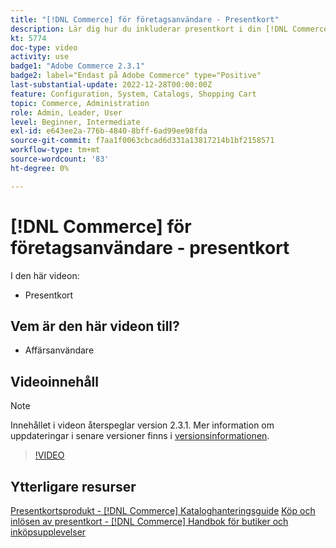 ```yaml
---
title: "[!DNL Commerce] för företagsanvändare - Presentkort"
description: Lär dig hur du inkluderar presentkort i din [!DNL Commerce] butik.
kt: 5774
doc-type: video
activity: use
badge1: "Adobe Commerce 2.3.1"
badge2: label="Endast på Adobe Commerce" type="Positive"
last-substantial-update: 2022-12-28T00:00:00Z
feature: Configuration, System, Catalogs, Shopping Cart
topic: Commerce, Administration
role: Admin, Leader, User
level: Beginner, Intermediate
exl-id: e643ee2a-776b-4840-8bff-6ad99ee98fda
source-git-commit: f7aa1f0063cbcad6d331a13817214b1bf2158571
workflow-type: tm+mt
source-wordcount: '83'
ht-degree: 0%

---
```


# [!DNL Commerce] för företagsanvändare - presentkort

I den här videon:

- Presentkort

## Vem är den här videon till?

- Affärsanvändare

## Videoinnehåll

>[!NOTE]
>
>Innehållet i videon återspeglar version 2.3.1. Mer information om uppdateringar i senare versioner finns i [versionsinformationen](https://experienceleague.adobe.com/docs/commerce-operations/release/notes/overview.html?lang=sv-SE).

>[!VIDEO](https://video.tv.adobe.com/v/35959?quality=12&learn=on)

## Ytterligare resurser

[Presentkortsprodukt - [!DNL Commerce] Kataloghanteringsguide](https://experienceleague.adobe.com/docs/commerce-admin/catalog/products/types/product-gift-card-create.html?lang=sv-SE)
[Köp och inlösen av presentkort - [!DNL Commerce] Handbok för butiker och inköpsupplevelser](https://experienceleague.adobe.com/docs/commerce-admin/stores-sales/point-of-purchase/gift-cards/product-gift-card-workflow.html?lang=sv-SE)

